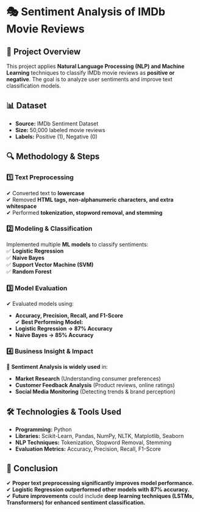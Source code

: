 # 🎭 **Sentiment Analysis of IMDb Movie Reviews**  

## 📌 **Project Overview**  
This project applies **Natural Language Processing (NLP) and Machine Learning** techniques to classify IMDb movie reviews as **positive or negative**. The goal is to analyze user sentiments and improve text classification models.  

## 📊 **Dataset**  
- **Source:** IMDb Sentiment Dataset  
- **Size:** 50,000 labeled movie reviews  
- **Labels:** Positive (1), Negative (0)  

## 🔍 **Methodology & Steps**  

### 1️⃣ **Text Preprocessing**  
✔ Converted text to **lowercase**  
✔ Removed **HTML tags, non-alphanumeric characters, and extra whitespace**  
✔ Performed **tokenization, stopword removal, and stemming**  

### 2️⃣ **Modeling & Classification**  
Implemented multiple **ML models** to classify sentiments:  
✅ **Logistic Regression**  
✅ **Naive Bayes**  
✅ **Support Vector Machine (SVM)**  
✅ **Random Forest**  

### 3️⃣ **Model Evaluation**  
✔ Evaluated models using:  
   - **Accuracy, Precision, Recall, and F1-Score**  
✔ **Best Performing Model:**  
   - **Logistic Regression → 87% Accuracy**  
   - **Naive Bayes → 85% Accuracy**  

### 4️⃣ **Business Insight & Impact**  
📌 **Sentiment Analysis is widely used** in:  
   - **Market Research** (Understanding consumer preferences)  
   - **Customer Feedback Analysis** (Product reviews, online ratings)  
   - **Social Media Monitoring** (Detecting trends & brand perception)  

## 🛠 **Technologies & Tools Used**  
- **Programming:** Python  
- **Libraries:** Scikit-Learn, Pandas, NumPy, NLTK, Matplotlib, Seaborn  
- **NLP Techniques:** Tokenization, Stopword Removal, Stemming  
- **Evaluation Metrics:** Accuracy, Precision, Recall, F1-Score  

## 📌 **Conclusion**  
✔ **Proper text preprocessing significantly improves model performance.**  
✔ **Logistic Regression outperformed other models with 87% accuracy.**  
✔ **Future improvements** could include **deep learning techniques (LSTMs, Transformers) for enhanced sentiment classification.**  

